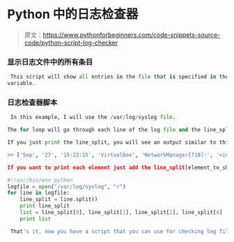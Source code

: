# Python 中的日志检查器

> 原文：<https://www.pythonforbeginners.com/code-snippets-source-code/python-script-log-checker>

### 显示日志文件中的所有条目

```py
 This script will show all entries in the file that is specified in the log file
variable. 
```

### 日志检查器脚本

```py
 In this example, I will use the /var/log/syslog file. 

The for loop will go through each line of the log file and the line_split variablewill split it by lines. 

If you just print the line_split, you will see an output similar to this:

>> ['Sep', '27', '15:22:15', 'Virtualbox', 'NetworkManager[710]:', '<info>', 'DNS:'..']

If you want to print each element just add the line_split[element_to_show]
```

```py
#!/usr/bin/env python
logfile = open("/var/log/syslog", "r")
for line in logfile:
    line_split = line.split()
    print line_split
    list = line_split[0], line_split[1], line_split[2], line_split[4]
    print list

```

```py
 That's it, now you have a script that you can use for checking log files with. 
```